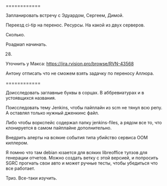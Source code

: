 ============

Запланировать встречу с Эдуардом, Сергеем, Димой.


Переезд ci-tip на перенос.
Ресурсы.
На какой из двух серверов.

Сколько.

Роадмап начинать.

28.

Уточнить у Макса:
https://jira.rvision.pro/browse/RVN-43568

Антону отписать что не сможем взять задачку по переносу Аллюра.


============

Доисследовать заглавные буквы в сорцах.
В аббревиатурах и в устоявщихся названия.


Поисследовать тему Jenkins, чтобы пайплайн из scm не тянул всю репу. А оставлял только нужный дженкинс файл.

Либо чтобы воркспейс содержал папку jenkins-files, а рядом все то, что клонируется в
самом пайплайне дополнительно.

Внедрить алерты на всякие события типа убийство сервиса ООМ киллером.


Я помню что там debian юзается для всяких libreoffice тулзов для генерации отчетов.
Можно создать ветку с этой версией, и попросить SGRC прогнать свои авто и может ручные тесты, чтобы убедиться что все работает.


Триз. Все-таки изучить.
